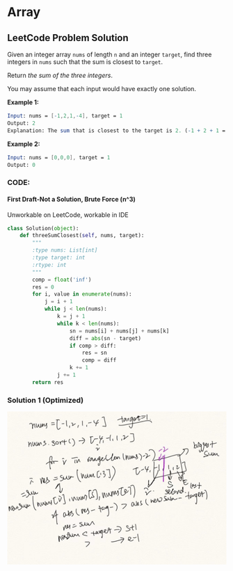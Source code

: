# Array

## LeetCode Problem Solution 

Given an integer array `nums` of length `n` and an integer `target`, find three integers in `nums` such that the sum is closest to `target`.

Return *the sum of the three integers*.

You may assume that each input would have exactly one solution.

**Example 1:**

```mathematica
Input: nums = [-1,2,1,-4], target = 1
Output: 2
Explanation: The sum that is closest to the target is 2. (-1 + 2 + 1 = 2).
```

**Example 2:**

```mathematica
Input: nums = [0,0,0], target = 1
Output: 0
```

### CODE:

#### First Draft-Not a Solution, Brute Force (n^3)

Unworkable on LeetCode, workable in IDE

```python
class Solution(object):
    def threeSumClosest(self, nums, target):
        """
        :type nums: List[int]
        :type target: int
        :rtype: int
        """
        comp = float('inf')
        res = 0
        for i, value in enumerate(nums):
            j = i + 1
            while j < len(nums):
                k = j + 1
                while k < len(nums):
                    sn = nums[i] + nums[j] + nums[k]
                    diff = abs(sn - target)
                    if comp > diff:
                        res = sn
                        comp = diff
                    k += 1
                j += 1
        return res
```

### Solution 1 (Optimized)

![3Sum_Closest](https://github.com/WenjinFu/LeetCode-Diary/blob/main/Python/3Sum_Closest.jpeg)

















